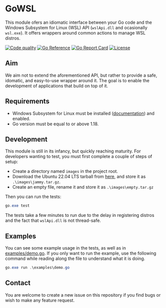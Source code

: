 # GoWSL

This module ofers an idiomatic interface between your Go code and the Windows Subsystem for Linux (WSL) API (`wslApi.dll`  and ocasionally `wsl.exe`). It offers wrappers around common actions to manage WSL distros.

[![Code quality](https://github.com/EduardGomezEscandell/GoWSL/workflows/Test/badge.svg)](https://github.com/EduardGomezEscandell/GoWSL/actions/workflows/test.yaml?query=workflow%3Atest)
[![Go Reference](https://pkg.go.dev/badge/github.com/EduardGomezEscandell/gowsl.svg)](https://pkg.go.dev/github.com/EduardGomezEscandell/gowsl)
[![Go Report Card](https://goreportcard.com/badge/EduardGomezEscandell/gowsl)](https://goreportcard.com/report/EduardGomezEscandell/gowsl)
[![License](https://img.shields.io/badge/License-MIT-blue.svg)](https://github.com/EduardGomezEscandell/gowsl/blob/main/LICENSE)

## Aim

We aim not to extend the aforementioned API, but rather to provide a safe, idomatic, and easy-to-use wrapper around it. The goal is to enable the development of applications that build on top of it.

## Requirements

- Windows Subsystem for Linux must be installed ([documentation](https://learn.microsoft.com/en-us/windows/wsl/install)) and enabled.
- Go version must be equal to or above 1.18.

## Development

This module is still in its infancy, but quickly reaching maturity. For developers wanting to test, you must first complete a couple of  steps of setup:

- Create a directory named `images` in the project root.
- Download the Ubuntu 22.04 LTS tarball from [here](https://cloud-images.ubuntu.com/wsl/jammy/current/), and store it as `.\images\jammy.tar.gz`.
- Create an empty file, rename it and store it as `.\images\empty.tar.gz`

Then you can run the tests:

```powershell
go.exe test
```

The tests take a few minutes to run due to the delay in registering distros and the fact that `wslApi.dll` is not thread-safe.

## Examples

You can see some example usage in the tests, as well as in [examples/demo.go](examples/demo.go). If you only want to run the example, use the following command while reading along the file to understand what it is doing.

```powershell
go.exe run .\examples\demo.go
```

## Contact

You are welcome to create a new issue on this repository if you find bugs or wish to make any feature request.
